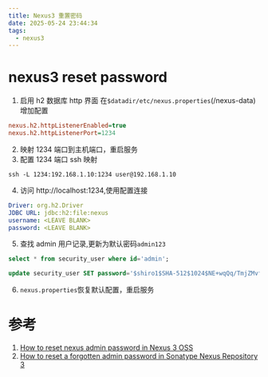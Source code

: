 ```yaml
---
title: Nexus3 重置密码
date: 2025-05-24 23:44:34
tags:
  - nexus3
---
```


# nexus3 reset password

1. 启用 h2 数据库 http 界面
   在`$datadir/etc/nexus.properties`(/nexus-data)增加配置

```ini
nexus.h2.httpListenerEnabled=true
nexus.h2.httpListenerPort=1234
```

2. 映射 1234 端口到主机端口，重启服务
3. 配置 1234 端口 ssh 映射

```
ssh -L 1234:192.168.1.10:1234 user@192.168.1.10
```

4. 访问 http://localhost:1234,使用配置连接

```yaml
Driver: org.h2.Driver
JDBC URL: jdbc:h2:file:nexus
username: <LEAVE BLANK>
password: <LEAVE BLANK>
```

5. 查找 admin 用户记录,更新为默认密码`admin123`

```sql
select * from security_user where id='admin';

update security_user SET password='$shiro1$SHA-512$1024$NE+wqQq/TmjZMvfI7ENh/g==$V4yPw8T64UQ6GfJfxYq2hLsVrBY8D1v+bktfOxGdt4b/9BthpWPNUy/CBk6V9iA0nHpzYzJFWO8v/tZFtES8CA==', status='active' WHERE id='admin';
```

6. `nexus.properties`恢复默认配置，重启服务

# 参考

1. [How to reset nexus admin password in Nexus 3 OSS](https://www.declarativesystems.com/2025/03/11/reset-nexus-admin-password.html)
2. [How to reset a forgotten admin password in Sonatype Nexus Repository 3](https://support.sonatype.com/hc/en-us/articles/213467158-How-to-reset-a-forgotten-admin-password-in-Sonatype-Nexus-Repository-3)
